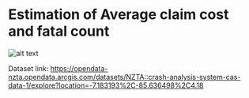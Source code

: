# Estimation of Average claim cost and fatal count

![alt text](https://github.com/krishnakanth-G/Estimation-of-average-claim-cost/blob/main/certificate.png)

Dataset link: https://opendata-nzta.opendata.arcgis.com/datasets/NZTA::crash-analysis-system-cas-data-1/explore?location=-7.183193%2C-85.636498%2C4.18
